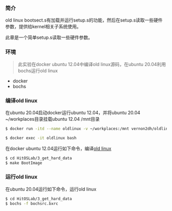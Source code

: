 ### 简介

old linux bootsect.s有加载并运行setup.s的功能，然后在setup.s读取一些硬件参数，提供给kernel相关子系统使用。

此章是一个简单setup.s读取一些硬件参数。

### 环境

> 此实验在docker ubuntu 12.04中编译old linux源码，在ubuntu 20.04利用bochs运行old linux

* docker
* bochs

### 编译old linux

在ubuntu 20.04启动docker运行ubuntu 12.04，并将ubuntu 20.04 ~/workplaces目录挂载ubuntu 12.04 /mnt目录

```bash
$ docker run -itd --name oldlinux -v ~/workplaces:/mnt vernon2dh/oldlinux bash

$ docker exec -it oldlinux bash
```

在docker ubuntu 12.04运行如下命令，编译[old linux](https://github.com/vernon2gh/vernon2gh.github.io/tree/master/resources/HitOSLab/3_get_hard_data)

```bash
$ cd HitOSLab/3_get_hard_data
$ make BootImage
```

### 运行old linux

在ubuntu 20.04运行如下命令，运行old linux

```bash
$ cd HitOSLab/3_get_hard_data
$ bochs -f bochsrc.bxrc
```

